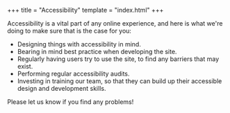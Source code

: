 +++
title = "Accessibility"
template = "index.html"
+++

Accessibility is a vital part of any online experience, and here is what we're doing to make sure that is the case for you:

* Designing things with accessibility in mind.
* Bearing in mind best practice when developing the site.
* Regularly having users try to use the site, to find any barriers that may exist.
* Performing regular accessibility audits.
* Investing in training our team, so that they can build up their accessible design and development skills.

Please let us know if you find any problems!